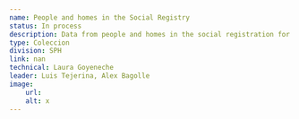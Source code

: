 ```yaml
---
name: People and homes in the Social Registry
status: In process
description: Data from people and homes in the social registration for 16 countries in the region at the subnational level
type: Coleccion
division: SPH
link: nan
technical: Laura Goyeneche
leader: Luis Tejerina, Alex Bagolle
image: 
    url: 
    alt: x
---
```

    
